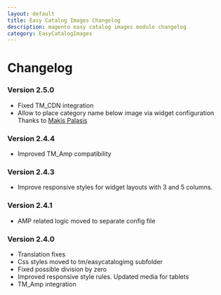 ```yaml
---
layout: default
title: Easy Catalog Images Changelog
description: magento easy catalog images module changelog
category: EasyCatalogImages
---
```


# Changelog

### Version 2.5.0

 -  Fixed TM_CDN integration
 -  Allow to place category name below image via widget configuration
    Thanks to [Makis Palasis](https://github.com/mpalasis)

### Version 2.4.4

 -  Improved TM_Amp compatibility

### Version 2.4.3

 -  Improve responsive styles for widget layouts with 3 and 5 columns.

### Version 2.4.1

 -  AMP related logic moved to separate config file

### Version 2.4.0

 -  Translation fixes
 -  Css styles moved to tm/easycatalogimg subfolder
 -  Fixed possible division by zero
 -  Improved responsive style rules. Updated media for tablets
 -  TM_Amp integration
